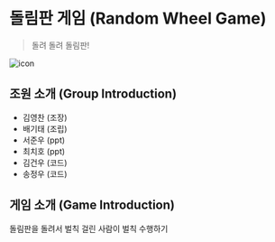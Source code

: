 # 돌림판 게임 (Random Wheel Game)
> 돌려 돌려 돌림판!
 
 ![icon](https://user-images.githubusercontent.com/88065819/129885954-193d2ed8-f841-4df3-9a9d-dcc59f937288.png)

 
## 조원 소개 (Group Introduction)
* 김영찬 (조장)
* 배기태 (조립)
* 서준우 (ppt)
* 최치호 (ppt)
* 김건우 (코드)
* 송정우 (코드)

## 게임 소개 (Game Introduction)
돌림판을 돌려서 벌칙 걸린 사람이 벌칙 수행하기
